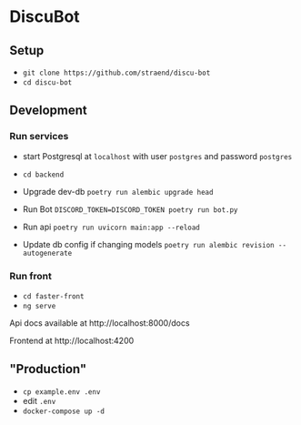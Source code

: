 # DiscuBot

## Setup
* `git clone https://github.com/straend/discu-bot`
* `cd discu-bot`

## Development
### Run services
* start Postgresql at `localhost` with user `postgres` and password `postgres`
* `cd backend`
* Upgrade dev-db `poetry run alembic upgrade head`
* Run Bot `DISCORD_TOKEN=DISCORD_TOKEN poetry run bot.py`
* Run api `poetry run uvicorn main:app --reload`

* Update db config if changing models `poetry run alembic revision --autogenerate`

### Run front
* `cd faster-front`
* `ng serve`

Api docs available at http://localhost:8000/docs
  
Frontend at http://localhost:4200


## "Production"
* `cp example.env .env`
* edit `.env`
* `docker-compose up -d`
